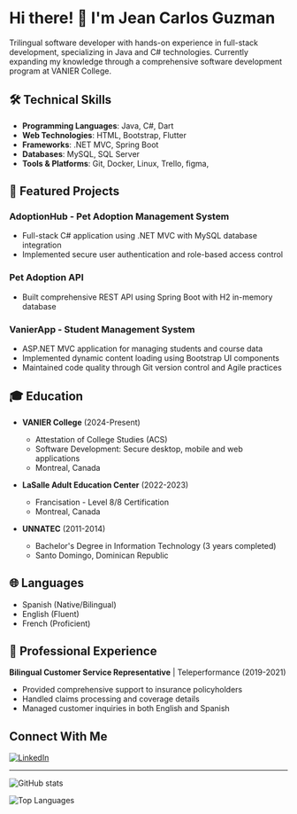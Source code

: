 # Hi there! 👋 I'm Jean Carlos Guzman

Trilingual software developer with hands-on experience in full-stack development, specializing in Java and C# technologies. Currently expanding my knowledge through a comprehensive software development program at VANIER College.

## 🛠️ Technical Skills

- **Programming Languages**: Java, C#, Dart
- **Web Technologies**: HTML, Bootstrap, Flutter
- **Frameworks**: .NET MVC, Spring Boot
- **Databases**: MySQL, SQL Server
- **Tools & Platforms**: Git, Docker, Linux, Trello, figma, 

## 🚀 Featured Projects

### AdoptionHub - Pet Adoption Management System
- Full-stack C# application using .NET MVC with MySQL database integration
- Implemented secure user authentication and role-based access control

### Pet Adoption API
- Built comprehensive REST API using Spring Boot with H2 in-memory database

### VanierApp - Student Management System
- ASP.NET MVC application for managing students and course data
- Implemented dynamic content loading using Bootstrap UI components
- Maintained code quality through Git version control and Agile practices

## 🎓 Education

- **VANIER College** (2024-Present)
  - Attestation of College Studies (ACS)
  - Software Development: Secure desktop, mobile and web applications
  - Montreal, Canada

- **LaSalle Adult Education Center** (2022-2023)
  - Francisation - Level 8/8 Certification
  - Montreal, Canada

- **UNNATEC** (2011-2014)
  - Bachelor's Degree in Information Technology (3 years completed)
  - Santo Domingo, Dominican Republic

## 🌐 Languages

- Spanish (Native/Bilingual)
- English (Fluent)
- French (Proficient)

## 💼 Professional Experience

**Bilingual Customer Service Representative** | Teleperformance (2019-2021)
- Provided comprehensive support to insurance policyholders
- Handled claims processing and coverage details
- Managed customer inquiries in both English and Spanish

## Connect With Me

[![LinkedIn](https://img.shields.io/badge/LinkedIn-0077B5?style=for-the-badge&logo=linkedin&logoColor=white)](https://linkedin.com/in/jeancarlosg93)

---

![GitHub stats](https://github-readme-stats.vercel.app/api?username=jeancarlosg93&show_icons=true&theme=dark)

<!-- Optional: Add your top languages -->
![Top Languages](https://github-readme-stats.vercel.app/api/top-langs/?username=jeancarlosg93&layout=compact&theme=dark)
